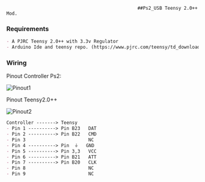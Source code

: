                                                     ##Ps2_USB Teensy 2.0++ Mod. 
### Requirements 
```markdown
- A PJRC Teensy 2.0++ with 3.3v Regulator
- Arduino Ide and teensy repo. (https://www.pjrc.com/teensy/td_download.html)
```

### Wiring 
Pinout Controller Ps2: 

![Pinout1](http://www.billporter.info/wp-content/uploads//2010/05/wiring.jpg)

Pinout Teensy2.0++ 

![Pinout2](https://www.pjrc.com/store/teensy2pp_card4b_rev2.png)


```markdown
Controller -------> Teensy
- Pin 1 ----------> Pin B23   DAT
- Pin 2 ----------> Pin B22   CMD
- Pin 3                       NC
- Pin 4 ----------> Pin  ⏚   GND
- Pin 5 ----------> Pin 3,3   VCC
- Pin 6 ----------> Pin B21   ATT
- Pin 7 ----------> Pin B20   CLK
- Pin 8                       NC
- Pin 9                       NC
```
